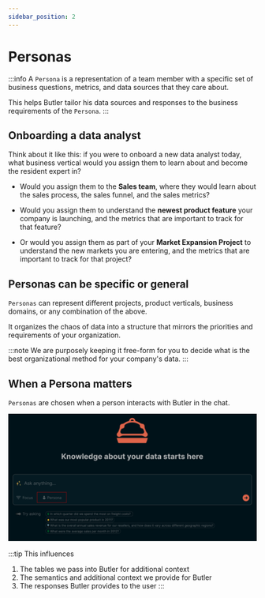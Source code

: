 ```yaml
---
sidebar_position: 2
---
```


# Personas
:::info
A `Persona` is a representation of a team member with a specific set of business questions, metrics, and data sources that they care about.

This helps Butler tailor his data sources and responses to the business requirements of the `Persona`.
:::

## Onboarding a data analyst

Think about it like this: if you were to onboard a new data analyst today, what business vertical would you assign them to learn about and become the resident expert in? 

* Would you assign them to the **Sales team**, where they would learn about the sales process, the sales funnel, and the sales metrics? 

* Would you assign them to understand the **newest product feature** your company is launching, and the metrics that are important to track for that feature?

* Or would you assign them as part of your **Market Expansion Project** to understand the new markets you are entering, and the metrics that are important to track for that project?

## Personas can be specific or general

`Personas` can represent different projects, product verticals, business domains, or any combination of the above. 

It organizes the chaos of data into a structure that mirrors the priorities and requirements of your organization.

:::note 
We are purposely keeping it free-form for you to decide what is the best organizational method for your company's data.
:::


## When a Persona matters

`Personas` are chosen when a person interacts with Butler in the chat. 

![Personas](../../static/img/personas.png)

:::tip
This influences
1. The tables we pass into Butler for additional context
2. The semantics and additional context we provide for Butler
3. The responses Butler provides to the user
:::